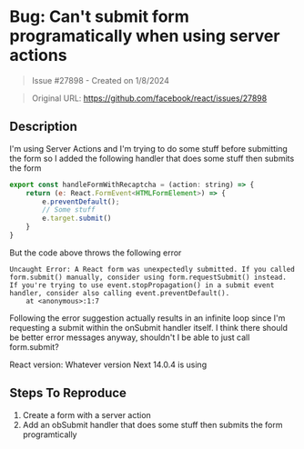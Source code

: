 # Bug: Can't submit form programatically when using server actions

> Issue #27898 - Created on 1/8/2024

> Original URL: https://github.com/facebook/react/issues/27898

## Description

I'm using Server Actions and I'm trying to do some stuff before submitting the form so I added the following handler that does some stuff then submits the form
```js
export const handleFormWithRecaptcha = (action: string) => {
    return (e: React.FormEvent<HTMLFormElement>) => {
        e.preventDefault();
        // Some stuff
        e.target.submit()
    }
}
```
But the code above throws the following error
```
Uncaught Error: A React form was unexpectedly submitted. If you called form.submit() manually, consider using form.requestSubmit() instead. If you're trying to use event.stopPropagation() in a submit event handler, consider also calling event.preventDefault().
    at <anonymous>:1:7
```
Following the error suggestion actually results in an infinite loop since I'm requesting a submit within the onSubmit handler itself. I think there should be better error messages
anyway, shouldn't I be able to just call form.submit?


React version: Whatever version Next 14.0.4 is using

## Steps To Reproduce

1. Create a form with a server action
2. Add an obSubmit handler that does some stuff then submits the form programtically


